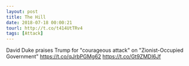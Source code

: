 ```yaml
---
layout: post
title: The Hill
date: 2018-07-18 00:00:21
tourl: http://t.co/t414UtTRv4
tags: [Attack]
---
```

David Duke praises Trump for "courageous attack" on "Zionist-Occupied Government" https://t.co/qJrbPGMg62 https://t.co/Gt9ZMDI6Jf
